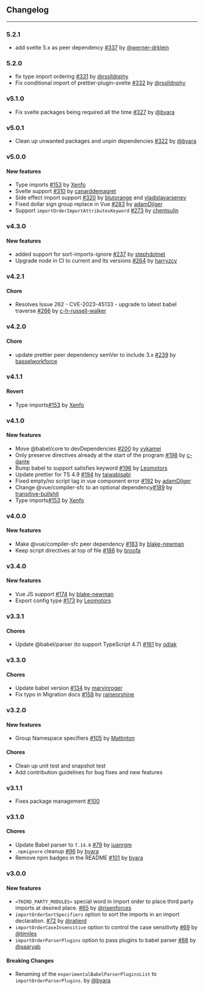 ## Changelog


---
### 5.2.1
- add svelte 5.x as peer dependency [#337](https://github.com/trivago/prettier-plugin-sort-imports/pull/337) by [@werner-drklein](https://github.com/werner-drklein)

### 5.2.0
- fix type import ordering [#331](https://github.com/trivago/prettier-plugin-sort-imports/pull/331) by [@rsslldnphy](https://github.com/rsslldnphy) 
- Fix conditional import of prettier-plugin-svelte [#332](https://github.com/trivago/prettier-plugin-sort-imports/pull/332) by [@rsslldnphy](https://github.com/rsslldnphy)

### v5.1.0
- Fix svelte packages being required all the time [#327](https://github.com/trivago/prettier-plugin-sort-imports/pull/327) by [@byara](https://github.com/byara)

### v5.0.1
- Clean up unwanted packages and unpin dependencies [#322](https://github.com/trivago/prettier-plugin-sort-imports/pull/322) by [@byara](https://github.com/byara)

### v5.0.0
#### New features
- Type imports [#153](https://github.com/trivago/prettier-plugin-sort-imports/pull/153) by [Xenfo](https://github.com/broofa)
- Svelte support [#310](https://github.com/trivago/prettier-plugin-sort-imports/pull/310) by [canarddemagret](https://github.com/canarddemagret)
- Side effect import support [#320](https://github.com/trivago/prettier-plugin-sort-imports/pull/320) by [blutorange](https://github.com/blutorange) and [vladislavarsenev](https://github.com/vladislavarsenev)
- Fixed dollar sign group replace in Vue [#283](https://github.com/trivago/prettier-plugin-sort-imports/pull/283) by [adamDilger](https://github.com/adamDilger)
- Support `importOrderImportAttributesKeyword` [#273](https://github.com/trivago/prettier-plugin-sort-imports/pull/273) by [chentsulin](https://github.com/chentsulin)


### v4.3.0
#### New features
- added support for sort-imports-ignore [#237](https://github.com/trivago/prettier-plugin-sort-imports/pull/237) by [stephdotnet](https://github.com/stephdotnet)
- Upgrade node in CI to current and lts versions [#264](https://github.com/trivago/prettier-plugin-sort-imports/pull/264) by [harryzcy](https://github.com/harryzcy)

### v4.2.1
#### Chore
- Resolves Issue 262 - CVE-2023-45133 - upgrade to latest babel traverse [#266](https://github.com/trivago/prettier-plugin-sort-imports/pull/266) by [c-h-russell-walker](https://github.com/c-h-russell-walker)

### v4.2.0
#### Chore
- update prettier peer dependency semVer to include 3.x [#239](https://github.com/trivago/prettier-plugin-sort-imports/pull/239) by [basselworkforce](https://github.com/basselworkforce)

### v4.1.1
#### Revert
- Type imports[#153](https://github.com/trivago/prettier-plugin-sort-imports/pull/153) by [Xenfo](https://github.com/broofa)

### v4.1.0
#### New features
- Move @babel/core to devDependencies  [#200](https://github.com/trivago/prettier-plugin-sort-imports/pull/200) by [yykamei](https://github.com/yykamei)
- Only preserve directives already at the start of the program [#198](https://github.com/trivago/prettier-plugin-sort-imports/pull/198) by [c-dante](https://github.com/c-dante) 
- Bump babel to support satisfies keyword [#196](https://github.com/trivago/prettier-plugin-sort-imports/pull/196) by [Leomotors](https://github.com/Leomotors)
- Update prettier for TS 4.9 [#194](https://github.com/trivago/prettier-plugin-sort-imports/pull/194) by [taiwabisabi](https://github.com/taiwabisabi) 
- Fixed empty/no script tag in vue component error [#192](https://github.com/trivago/prettier-plugin-sort-imports/pull/192) by [adamDilger](https://github.com/adamDilger)
- Change @vue/compiler-sfc to an optional dependency[#189](https://github.com/trivago/prettier-plugin-sort-imports/pull/189) by [transitive-bullshit](https://github.com/transitive-bullshit)
- Type imports[#153](https://github.com/trivago/prettier-plugin-sort-imports/pull/153) by [Xenfo](https://github.com/broofa)

### v4.0.0
#### New features
- Make @vue/compiler-sfc peer dependency [#183](https://github.com/trivago/prettier-plugin-sort-imports/pull/183) by [blake-newman](https://github.com/blake-newman)
- Keep script directives at top of file [#186](https://github.com/trivago/prettier-plugin-sort-imports/pull/186) by [broofa](https://github.com/broofa)

### v3.4.0
#### New features
- Vue JS support [#174](https://github.com/trivago/prettier-plugin-sort-imports/pull/174) by [blake-newman](https://github.com/blake-newman)
- Export config type [#173](https://github.com/trivago/prettier-plugin-sort-imports/pull/173) by [Leomotors](https://github.com/Leomotors)

### v3.3.1
#### Chores
- Update @babel/parser (to support TypeScript 4.7) [#161](https://github.com/trivago/prettier-plugin-sort-imports/pull/161) by [odiak](https://github.com/odiak)

### v3.3.0
#### Chores
- Update babel version [#134](https://github.com/trivago/prettier-plugin-sort-imports/pull/147) by [marvinroger](https://github.com/marvinroger)
- Fix typo in Migration docs [#158](https://github.com/trivago/prettier-plugin-sort-imports/pull/158) by [raineorshine](https://github.com/raineorshine)

### v3.2.0
#### New features
- Group Namespace specifiers [#105](https://github.com/trivago/prettier-plugin-sort-imports/pull/105) by [Mattinton](https://github.com/Mattinton)

#### Chores
- Clean up unit test and snapshot test
- Add contribution guidelines for bug fixes and new features

### v3.1.1

- Fixes package management [#100](https://github.com/trivago/prettier-plugin-sort-imports/issues/100)

### v3.1.0

#### Chores
- Update Babel parser to `7.14.6` [#79](https://github.com/trivago/prettier-plugin-sort-imports/pull/79) by [juanrgm](https://github.com/juanrgm)
- `.npmignore` cleanup [#96](https://github.com/trivago/prettier-plugin-sort-imports/issues/96) by [byara](https://github.com/byara)
- Remove npm badges in the README  [#101](https://github.com/trivago/prettier-plugin-sort-imports/issues/101) by [byara](https://github.com/byara)

### v3.0.0

#### New features
- `<THIRD_PARTY_MODULES>` special word in import order to place third
party imports at desired place. [#65](https://github.com/trivago/prettier-plugin-sort-imports/pull/65) by [@risenforces](https://github.com/risenforces)
- `importOrderSortSpecifiers` option to sort the imports in an import declaration. [#72](https://github.com/trivago/prettier-plugin-sort-imports/pull/72) by [@ratierd](https://github.com/ratierd)
- `importOrderCaseInsensitive` option to control the case sensitivity [#69](https://github.com/trivago/prettier-plugin-sort-imports/pull/79) by [@timiles](https://github.com/timiles) 
- `importOrderParserPlugins` option to pass plugins to babel parser [#88](https://github.com/trivago/prettier-plugin-sort-imports/pull/88) by [@saaryab](https://github.com/saaryab) 

#### Breaking Changes
- Renaming of the `experimentalBabelParserPluginsList` to `importOrderParserPlugins`. by [@byara](https://github.com/byara)

